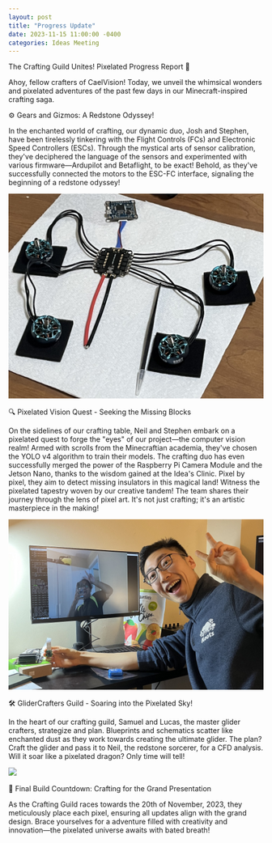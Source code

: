 ```yaml
---
layout: post
title: "Progress Update"
date: 2023-11-15 11:00:00 -0400
categories: Ideas Meeting
---
```

The Crafting Guild Unites! Pixelated Progress Report 🌈

Ahoy, fellow crafters of CaelVision! Today, we unveil the whimsical wonders and pixelated adventures of the past few days in our Minecraft-inspired crafting saga.

⚙️ Gears and Gizmos: A Redstone Odyssey!

In the enchanted world of crafting, our dynamic duo, Josh and Stephen, have been tirelessly tinkering with the Flight Controls (FCs) and Electronic Speed Controllers (ESCs). Through the mystical arts of sensor calibration, they've deciphered the language of the sensors and experimented with various firmware—Ardupilot and Betaflight, to be exact! Behold, as they've successfully connected the motors to the ESC-FC interface, signaling the beginning of a redstone odyssey!

<img src="/assets/Motors.jpg" />

🔍 Pixelated Vision Quest - Seeking the Missing Blocks

On the sidelines of our crafting table, Neil and Stephen embark on a pixelated quest to forge the "eyes" of our project—the computer vision realm! Armed with scrolls from the Minecraftian academia, they've chosen the YOLO v4 algorithm to train their models. The crafting duo has even successfully merged the power of the Raspberry Pi Camera Module and the Jetson Nano, thanks to the wisdom gained at the Idea's Clinic. Pixel by pixel, they aim to detect missing insulators in this magical land! Witness the pixelated tapestry woven by our creative tandem! The team shares their journey through the lens of pixel art. It's not just crafting; it's an artistic masterpiece in the making!

<img src="/assets/IMG_8850.jpg" />

🛠️ GliderCrafters Guild - Soaring into the Pixelated Sky!

In the heart of our crafting guild, Samuel and Lucas, the master glider crafters, strategize and plan. Blueprints and schematics scatter like enchanted dust as they work towards creating the ultimate glider. The plan? Craft the glider and pass it to Neil, the redstone sorcerer, for a  CFD analysis. Will it soar like a pixelated dragon? Only time will tell!

<img src="/assets/IMG_8930.HEIC" />


🌟 Final Build Countdown: Crafting for the Grand Presentation

As the Crafting Guild races towards the 20th of November, 2023, they meticulously place each pixel, ensuring all updates align with the grand design. Brace yourselves for a adventure filled with creativity and innovation—the pixelated universe awaits with bated breath!




